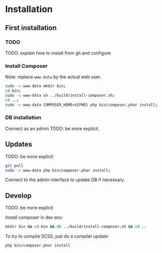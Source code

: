 # Installation

## First installation

### TODO

TODO: explain how to install from git and configure

### Install Composer

Note: replace `www-data` by the actual web user.

```bash
sudo -u www-data mkdir bin;
cd bin;
sudo -u www-data sh ../build/install-composer.sh;
cd ..;
sudo -u www-data COMPOSER_HOME=${PWD} php bin/composer.phar install;
```

### DB installation

Connect as an admin
TODO: be more explicit.

## Updates

TODO: be more explicit

```bash
git pull
sudo -u www-data php bin/composer.phar install;
```

Connect to the admin interface to update DB if necessary.

## Develop

TODO: be more explicit

Install composer in dev env:

```bash
mkdir bin && cd bin && sh ../build/install-composer.sh && cd ..
```

To try to compile SCSS, just do a compiler update:

```bash
php bin/composer.phar install
```
